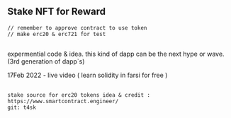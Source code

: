 ## Stake NFT for Reward

```
// remember to approve contract to use token
// make erc20 & erc721 for test
```

##

expermential code & idea. this kind of dapp can be the next hype or wave. (3rd generation of dapp`s)


17Feb 2022 - live video ( learn solidity in farsi for free )

##

```
stake source for erc20 tokens idea & credit : https://www.smartcontract.engineer/
git: t4sk
```

